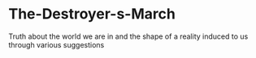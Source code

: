 # The-Destroyer-s-March
Truth about the world we are in and the shape of a reality induced to us through various suggestions
